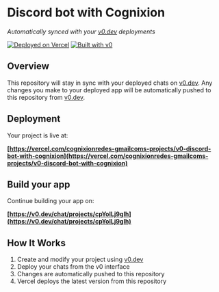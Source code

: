 # Discord bot with Cognixion

*Automatically synced with your [v0.dev](https://v0.dev) deployments*

[![Deployed on Vercel](https://img.shields.io/badge/Deployed%20on-Vercel-black?style=for-the-badge&logo=vercel)](https://vercel.com/cognixionredes-gmailcoms-projects/v0-discord-bot-with-cognixion)
[![Built with v0](https://img.shields.io/badge/Built%20with-v0.dev-black?style=for-the-badge)](https://v0.dev/chat/projects/cpYolLj9glh)

## Overview

This repository will stay in sync with your deployed chats on [v0.dev](https://v0.dev).
Any changes you make to your deployed app will be automatically pushed to this repository from [v0.dev](https://v0.dev).

## Deployment

Your project is live at:

**[https://vercel.com/cognixionredes-gmailcoms-projects/v0-discord-bot-with-cognixion](https://vercel.com/cognixionredes-gmailcoms-projects/v0-discord-bot-with-cognixion)**

## Build your app

Continue building your app on:

**[https://v0.dev/chat/projects/cpYolLj9glh](https://v0.dev/chat/projects/cpYolLj9glh)**

## How It Works

1. Create and modify your project using [v0.dev](https://v0.dev)
2. Deploy your chats from the v0 interface
3. Changes are automatically pushed to this repository
4. Vercel deploys the latest version from this repository